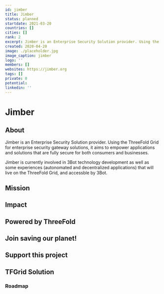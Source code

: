```yaml
---
id: jimber
title: Jimber
status: planned
startdate: 2021-03-20
countries: []
cities: []
rank: 2
excerpt: Jimber is an Enterprise Security Solution provider. Using the ThreeFold Grid for enterprise security gateway solutions.
created: 2020-04-20
image: ./placeholder.jpg
image_caption: jimber
logo: ''
members: []
websites: https://jimber.org
tags: []
private: 0
potential:
linkedin: ''
---
```


# Jimber

## About
Jimber is an Enterprise Security Solution provider. Using the ThreeFold Grid for enterprise security gateway solutions, it aims to empower applications and solutions that are fully secure for both consumers and businesses.

Jimber is currently involved in 3Bot technology development as well as some experiences (autonomated and decentralized applications) that will live on the ThreeFold Grid, and accessble by 3Bot.


## Mission

## Impact

## Powered by ThreeFold

## Join saving our planet!

## Support this project

## TFGrid Solution

### Roadmap



